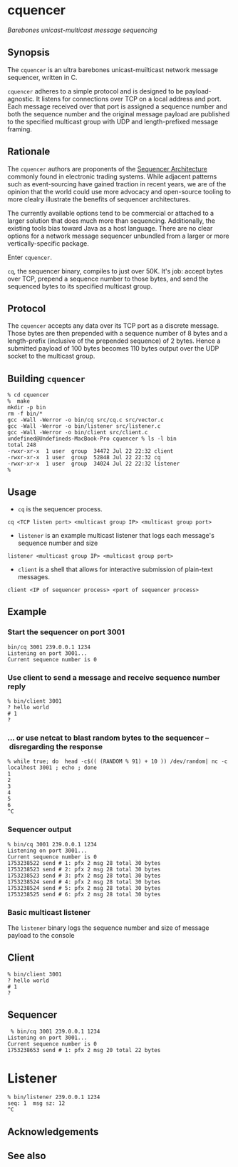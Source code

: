 # cquencer
_Barebones unicast-multicast message sequencing_

## Synopsis

The `cquencer` is an ultra barebones unicast-muilticast network message sequencer,
written in C. 

`cquencer` adheres to a simple protocol and is designed to be
payload-agnostic. It listens for connections over TCP on a local
address and port. Each message received over that port is assigned a
sequence number and both the sequence number and the original message
payload are published to the specified multicast group with UDP and
length-prefixed message framing. 

## Rationale

The `cquencer` authors are proponents of the [Sequencer
Architecture](https://electronictradinghub.com/an-introduction-to-the-sequencer-world/])
commonly found in electronic trading systems. While adjacent patterns
such as event-sourcing have gained traction in recent years, we are of
the opinion that the world could use more advocacy and open-source tooling to
more clealry illustrate the benefits of sequencer architectures. 

The currently available options tend to be commercial or attached to a
larger solution that does much more than sequencing. Additionally,
the existing tools bias toward Java as a host language. There are no
clear options for a network message sequencer unbundled from a larger or more vertically-specific package. 

Enter `cquencer`.

`cq`, the sequencer binary, compiles to just over 50K. It's job:
accept bytes over TCP, prepend a sequence number to those bytes, and
send the sequenced bytes to its specified multicast group.

## Protocol

The `cquencer` accepts any data over its TCP port as a discrete
message. Those bytes are then prepended with a sequence number of 8
bytes and a length-prefix (inclusive of the prepended sequence) of 2
bytes. Hence a submitted payload of 100 bytes becomes 110 bytes output
over the UDP socket to the multicast group. 


## Building `cquencer`

```
% cd cquencer
%  make
mkdir -p bin
rm -f bin/*
gcc -Wall -Werror -o bin/cq src/cq.c src/vector.c
gcc -Wall -Werror -o bin/listener src/listener.c
gcc -Wall -Werror -o bin/client src/client.c
undefined@Undefineds-MacBook-Pro cquencer % ls -l bin
total 248
-rwxr-xr-x  1 user  group  34472 Jul 22 22:32 client
-rwxr-xr-x  1 user  group  52848 Jul 22 22:32 cq
-rwxr-xr-x  1 user  group  34024 Jul 22 22:32 listener
% 
```

## Usage

- `cq` is the sequencer process. 

`cq <TCP listen port> <multicast group IP> <multicast group port>`

- `listener` is an example multicast listener that logs each message's
sequence number and size

`listener <multicast group IP> <multicast group port>`

- `client` is a shell that allows for interactive submission of
  plain-text messages.

`client <IP of sequencer process> <port of sequencer process>` 

## Example

### Start the sequencer on port 3001
```
bin/cq 3001 239.0.0.1 1234
Listening on port 3001...
Current sequence number is 0
```

### Use client to send a message and receive sequence number reply

```
% bin/client 3001
? hello world
# 1
? 
```

### ... or use netcat to blast random bytes to the sequencer – disregarding the response

```
% while true; do  head -c$(( (RANDOM % 91) + 10 )) /dev/random| nc -c localhost 3001 ; echo ; done
1
2
3
4
5
6
^C
```

### Sequencer output

```
% bin/cq 3001 239.0.0.1 1234
Listening on port 3001...
Current sequence number is 0
1753238522 send # 1: pfx 2 msg 28 total 30 bytes
1753238523 send # 2: pfx 2 msg 28 total 30 bytes
1753238523 send # 3: pfx 2 msg 28 total 30 bytes
1753238524 send # 4: pfx 2 msg 28 total 30 bytes
1753238524 send # 5: pfx 2 msg 28 total 30 bytes
1753238525 send # 6: pfx 2 msg 28 total 30 bytes
```

### Basic multicast listener

The `listener` binary logs the sequence number and size of message payload to the console

## Client
```
% bin/client 3001
? hello world
# 1
? 
```

## Sequencer
```
 % bin/cq 3001 239.0.0.1 1234
Listening on port 3001...
Current sequence number is 0
1753238653 send # 1: pfx 2 msg 20 total 22 bytes

```

# Listener
```
% bin/listener 239.0.0.1 1234
seq: 1	msg sz: 12
^C
```

## Acknowledgements

## See also
